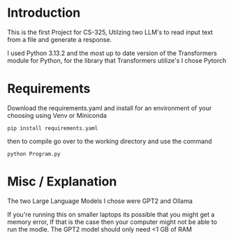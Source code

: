 # Introduction

This is the first Project for CS-325, Utilzing two LLM's to read input text from a file and generate a response.

I used Python 3.13.2 and the most up to date version of the Transformers module for Python, for the library that Transformers utilize's I chose Pytorch


# Requirements

Download the requirements.yaml and install for an environment of your choosing using Venv or Miniconda 

```python3
pip install requirements.yaml
```
then to compile go over to the working directory and use the command

```python3
python Program.py
```

# Misc / Explanation

The two Large Language Models I chose were GPT2 and Ollama

If you're running this on smaller laptops its possible that you might get a memory error, If that is the case then
your computer might not be able to run the modle. The GPT2 model should only need <1 GB of RAM


